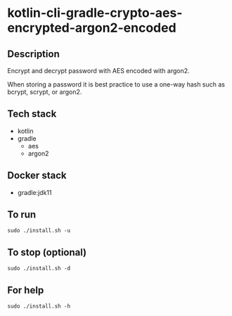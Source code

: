 # kotlin-cli-gradle-crypto-aes-encrypted-argon2-encoded

## Description
Encrypt and decrypt password with AES
encoded with argon2.

When storing a password it is best practice
to use a one-way hash such as bcrypt, scrypt,
or argon2.

## Tech stack
- kotlin
- gradle
  - aes
  - argon2

## Docker stack
- gradle:jdk11

## To run
`sudo ./install.sh -u`

## To stop (optional)
`sudo ./install.sh -d`

## For help
`sudo ./install.sh -h`
